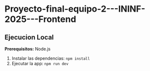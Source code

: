 # Proyecto-final-equipo-2---ININF-2025---Frontend

## Ejecucion Local

**Prerequisitos:**  Node.js

1. Instalar las dependencias:
   `npm install`
2. Ejecutar la app:
   `npm run dev`
